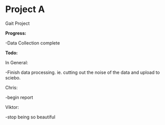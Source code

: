 # Project A
Gait Project

**Progress:**

-Data Collection complete

**Todo:**

In General:

-Finish data processing. ie. cutting out the noise of the data and upload to sciebo.

Chris:

-begin report

Viktor:

-stop being so beautiful
